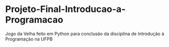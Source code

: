 # Projeto-Final-Introducao-a-Programacao
Jogo da Velha feito em Python para conclusão da disciplina de Introdução à Programação na UFPB
